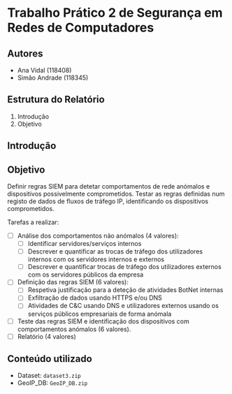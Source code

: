 # Trabalho Prático 2 de Segurança em Redes de Computadores

## Autores

- Ana Vidal (118408)
- Simão Andrade (118345)

## Estrutura do Relatório

1. Introdução
2. Objetivo

## Introdução

## Objetivo

Definir regras SIEM para detetar comportamentos de rede anómalos e dispositivos possivelmente comprometidos. Testar as regras definidas num registo de dados de fluxos de tráfego IP, identificando os dispositivos comprometidos.

Tarefas a realizar:

- [ ] Análise dos comportamentos não anómalos (4 valores):
    - [ ] Identificar servidores/serviços internos
    - [ ] Descrever e quantificar as trocas de tráfego dos utilizadores internos com os servidores internos e externos
    - [ ] Descrever e quantificar trocas de tráfego dos utilizadores externos com os servidores públicos da empresa
- [ ] Definição das regras SIEM (6 valores):
    - [ ] Respetiva justificação para a deteção de atividades BotNet internas
    - [ ] Exfiltração de dados usando HTTPS e/ou DNS
    - [ ] Atividades de C&C usando DNS e utilizadores externos usando os serviços públicos empresariais de forma anómala
- [ ] Teste das regras SIEM e identificação dos dispositivos com comportamentos anómalos (6 valores).
- [ ] Relatório (4 valores)

## Conteúdo utilizado

- Dataset: `dataset3.zip`
- GeoIP_DB: `GeoIP_DB.zip`